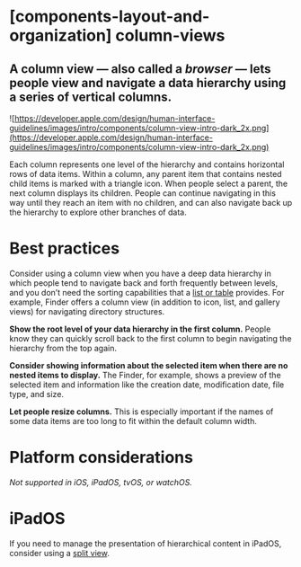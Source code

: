 # **[components-layout-and-organization] column-views**

## A column view — also called a *browser* — lets people view and navigate a data hierarchy using a series of vertical columns.

![https://developer.apple.com/design/human-interface-guidelines/images/intro/components/column-view-intro-dark_2x.png](https://developer.apple.com/design/human-interface-guidelines/images/intro/components/column-view-intro-dark_2x.png)

Each column represents one level of the hierarchy and contains horizontal rows of data items. Within a column, any parent item that contains nested child items is marked with a triangle icon. When people select a parent, the next column displays its children. People can continue navigating in this way until they reach an item with no children, and can also navigate back up the hierarchy to explore other branches of data.

# **Best practices**

Consider using a column view when you have a deep data hierarchy in which people tend to navigate back and forth frequently between levels, and you don’t need the sorting capabilities that a [list or table](https://developer.apple.com/design/human-interface-guidelines/components/layout-and-organization/lists-and-tables) provides. For example, Finder offers a column view (in addition to icon, list, and gallery views) for navigating directory structures.

**Show the root level of your data hierarchy in the first column.** People know they can quickly scroll back to the first column to begin navigating the hierarchy from the top again.

**Consider showing information about the selected item when there are no nested items to display.** The Finder, for example, shows a preview of the selected item and information like the creation date, modification date, file type, and size.

**Let people resize columns.** This is especially important if the names of some data items are too long to fit within the default column width.

# **Platform considerations**

*Not supported in iOS, iPadOS, tvOS, or watchOS.*

# **iPadOS**

If you need to manage the presentation of hierarchical content in iPadOS, consider using a [split view](https://developer.apple.com/design/human-interface-guidelines/components/layout-and-organization/split-views).